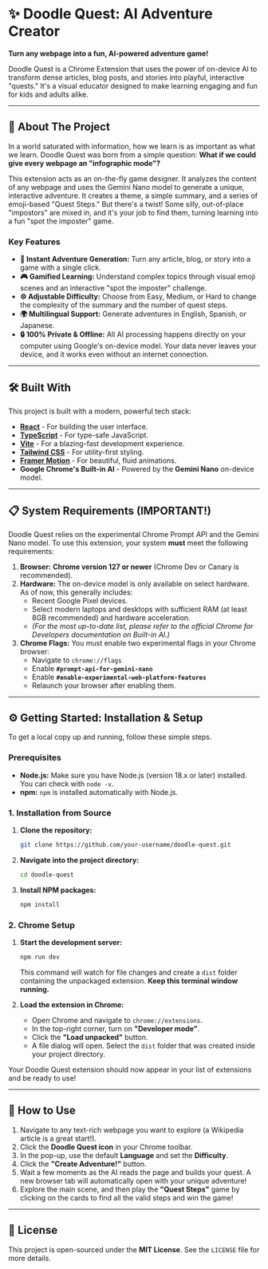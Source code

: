# ✨ Doodle Quest: AI Adventure Creator

**Turn any webpage into a fun, AI-powered adventure game!**

Doodle Quest is a Chrome Extension that uses the power of on-device AI to transform dense articles, blog posts, and stories into playful, interactive "quests." It's a visual educator designed to make learning engaging and fun for kids and adults alike.


---

## 🚀 About The Project

In a world saturated with information, how we learn is as important as what we learn. Doodle Quest was born from a simple question: **What if we could give every webpage an "infographic mode"?**

This extension acts as an on-the-fly game designer. It analyzes the content of any webpage and uses the Gemini Nano model to generate a unique, interactive adventure. It creates a theme, a simple summary, and a series of emoji-based "Quest Steps." But there's a twist! Some silly, out-of-place "impostors" are mixed in, and it's your job to find them, turning learning into a fun "spot the imposter" game.

### Key Features

*   **🧠 Instant Adventure Generation:** Turn any article, blog, or story into a game with a single click.
*   **🎮 Gamified Learning:** Understand complex topics through visual emoji scenes and an interactive "spot the imposter" challenge.
*   **⚙️ Adjustable Difficulty:** Choose from Easy, Medium, or Hard to change the complexity of the summary and the number of quest steps.
*   **🌍 Multilingual Support:** Generate adventures in English, Spanish, or Japanese.
*   **🔒 100% Private & Offline:** All AI processing happens directly on your computer using Google's on-device model. Your data never leaves your device, and it works even without an internet connection.

---

## 🛠️ Built With

This project is built with a modern, powerful tech stack:

*   **[React](https://reactjs.org/)** - For building the user interface.
*   **[TypeScript](https://www.typescriptlang.org/)** - For type-safe JavaScript.
*   **[Vite](https://vitejs.dev/)** - For a blazing-fast development experience.
*   **[Tailwind CSS](https://tailwindcss.com/)** - For utility-first styling.
*   **[Framer Motion](https://www.framer.com/motion/)** - For beautiful, fluid animations.
*   **Google Chrome's Built-in AI** - Powered by the **Gemini Nano** on-device model.

---

## 📋 System Requirements (IMPORTANT!)

Doodle Quest relies on the experimental Chrome Prompt API and the Gemini Nano model. To use this extension, your system **must** meet the following requirements:

1.  **Browser:** **Chrome version 127 or newer** (Chrome Dev or Canary is recommended).
2.  **Hardware:** The on-device model is only available on select hardware. As of now, this generally includes:
    *   Recent Google Pixel devices.
    *   Select modern laptops and desktops with sufficient RAM (at least 8GB recommended) and hardware acceleration.
    *   *(For the most up-to-date list, please refer to the official Chrome for Developers documentation on Built-in AI.)*
3.  **Chrome Flags:** You must enable two experimental flags in your Chrome browser:
    *   Navigate to `chrome://flags`
    *   Enable **`#prompt-api-for-gemini-nano`**
    *   Enable **`#enable-experimental-web-platform-features`**
    *   Relaunch your browser after enabling them.

---

## ⚙️ Getting Started: Installation & Setup

To get a local copy up and running, follow these simple steps.

### Prerequisites

*   **Node.js:** Make sure you have Node.js (version 18.x or later) installed. You can check with `node -v`.
*   **npm:** `npm` is installed automatically with Node.js.

### 1. Installation from Source

1.  **Clone the repository:**
    ```sh
    git clone https://github.com/your-username/doodle-quest.git
    ```
2.  **Navigate into the project directory:**
    ```sh
    cd doodle-quest
    ```
3.  **Install NPM packages:**
    ```sh
    npm install
    ```

### 2. Chrome Setup

1.  **Start the development server:**
    ```sh
    npm run dev
    ```
    This command will watch for file changes and create a `dist` folder containing the unpackaged extension. **Keep this terminal window running.**

2.  **Load the extension in Chrome:**
    *   Open Chrome and navigate to `chrome://extensions`.
    *   In the top-right corner, turn on **"Developer mode"**.
    *   Click the **"Load unpacked"** button.
    *   A file dialog will open. Select the `dist` folder that was created inside your project directory.

Your Doodle Quest extension should now appear in your list of extensions and be ready to use!

---

## 📖 How to Use

1.  Navigate to any text-rich webpage you want to explore (a Wikipedia article is a great start!).
2.  Click the **Doodle Quest icon** in your Chrome toolbar.
3.  In the pop-up, use the default **Language** and set the **Difficulty**.
4.  Click the **"Create Adventure!"** button.
5.  Wait a few moments as the AI reads the page and builds your quest. A new browser tab will automatically open with your unique adventure!
6.  Explore the main scene, and then play the **"Quest Steps"** game by clicking on the cards to find all the valid steps and win the game!

---

## 📄 License

This project is open-sourced under the **MIT License**. See the `LICENSE` file for more details.
